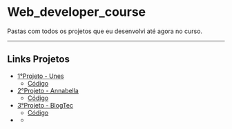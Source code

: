 # Web_developer_course 

<p>Pastas com todos os projetos que eu desenvolvi até agora no curso. </p>

---

## Links Projetos

- [1°Projeto - Unes](https://patrickcaramico.github.io/Web_developer_course/1°-Projeto-Unes/index.html)
  - [Código](https://github.com/PatrickCaramico/Web_developer_course/tree/main/1%C2%B0-Projeto-Unes)
- [2°Projeto - Annabella](https://patrickcaramico.github.io/Web_developer_course/2%C2%B0-Projeto-AnnaBella/index.html)
  - [Código](https://github.com/PatrickCaramico/Web_developer_course/tree/main/2%C2%B0-Projeto-AnnaBella)
- [3°Projeto - BlogTec](https://patrickcaramico.github.io/Web_developer_course/3%C2%B0-Projeto-BlogTec/index.html)
  - [Código](https://github.com/PatrickCaramico/Web_developer_course/tree/main/3%C2%B0-Projeto-BlogTec)
- []()
  - []()
